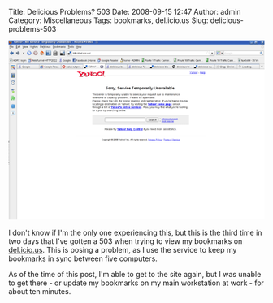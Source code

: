 Title: Delicious Problems? 503
Date: 2008-09-15 12:47
Author: admin
Category: Miscellaneous
Tags: bookmarks, del.icio.us
Slug: delicious-problems-503

![Delicious.com 503](/GFX/delicious.png)

I don't know if I'm the only one experiencing this, but this is the
third time in two days that I've gotten a 503 when trying to view my
bookmarks on [del.icio.us](http://del.icio.us). This is posing a
problem, as I use the service to keep my bookmarks in sync between five
computers.

As of the time of this post, I'm able to get to the site again, but I
was unable to get there - or update my bookmarks on my main workstation
at work - for about ten minutes.
